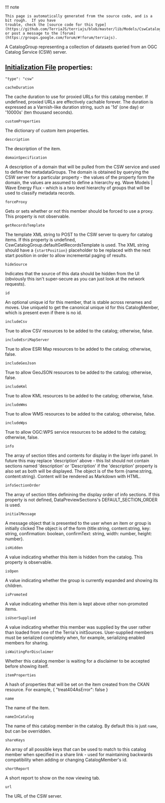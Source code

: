 !!! note    This page is automatically generated from the source code, and is a bit rough.  If you have    trouble, check the [source code for this type](https://github.com/TerriaJS/terriajs/blob/master/lib/Models/CswCatalogGroup.js) or post a message to the [forum](https://groups.google.com/forum/#!forum/terriajs).A CatalogGroup representing a collection of datasets queried from an OGC Catalog Service (CSW) server.## [Initialization File](../../customizing/initialization-files.md) properties:`"type": "csw"``cacheDuration`The cache duration to use for proxied URLs for this catalog member.  If undefined, proxied URLs are effectively cachableforever.  The duration is expressed as a Varnish-like duration string, such as '1d' (one day) or '10000s' (ten thousand seconds).`customProperties`The dictionary of custom item properties.`description`The description of the item.`domainSpecification`A description of a domain that will be pulled from the CSW service and used to define the metadataGroups. The domain is obtained by querying the CSW server for a particular property - the values of the property form the domain, the values are assumed to define a hierarchy eg. Wave Models | Wave Energy Flux - which is a two level hierarchy of groups that will be used to classify metadata records.`forceProxy`Gets or sets whether or not this member should be forced to use a proxy.This property is not observable.`getRecordsTemplate`The template XML string to POST to the CSW server to query for catalog items.  If this property is undefined,CswCatalogGroup.defaultGetRecordsTemplate is used.  The XML string should have a `{startPosition}` placeholder to bereplaced with the next start position in order to allow incremental paging of results.`hideSource`Indicates that the source of this data should be hidden from the UI (obviously this isn't super-secure as youcan just look at the network requests).`id`An optional unique id for this member, that is stable across renames and moves.Use uniqueId to get the canonical unique id for this CatalogMember, which is present even if there is no id.`includeCsv`True to allow CSV resources to be added to the catalog; otherwise, false.`includeEsriMapServer`True to allow ESRI Map resources to be added to the catalog; otherwise, false.`includeGeoJson`True to allow GeoJSON resources to be added to the catalog; otherwise, false.`includeKml`True to allow KML resources to be added to the catalog; otherwise, false.`includeWms`True to allow WMS resources to be added to the catalog; otherwise, false.`includeWps`True to allow OGC:WPS service resources to be added to the catalog; otherwise, false.`info`The array of section titles and contents for display in the layer info panel.In future this may replace 'description' above - this list should not containsections named 'description' or 'Description' if the 'description' propertyis also set as both will be displayed.The object is of the form {name:string, content:string}.Content will be rendered as Markdown with HTML.`infoSectionOrder`The array of section titles definining the display order of info sections.  If this propertyis not defined, DataPreviewSections's DEFAULT_SECTION_ORDER is used.`initialMessage`A message object that is presented to the user when an item or group is initially clickedThe object is of the form {title:string, content:string, key: string, confirmation: boolean, confirmText: string, width: number, height: number}.`isHidden`A value indicating whether this item is hidden from the catalog.  Thisproperty is observable.`isOpen`A value indicating whether the group is currently expanded and showingits children.`isPromoted`A value indicating whether this item is kept above other non-promoted items.`isUserSupplied`A value indicating whether this member was supplied by the user rather than loaded from one of theTerria's initSources.  User-supplied members must be serialized completely when, for example,serializing enabled members for sharing.`isWaitingForDisclaimer`Whether this catalog member is waiting for a disclaimer to be accepted before showing itself.`itemProperties`A hash of properties that will be set on the item created from the CKAN resource.For example, { "treat404AsError": false }`name`The name of the item.`nameInCatalog`The name of this catalog member in the catalog. By default this is just `name`, but can be overridden.`shareKeys`An array of all possible keys that can be used to match to this catalog member when specified in a share link -used for maintaining backwards compatibility when adding or changing CatalogMember's id.`shortReport`A short report to show on the now viewing tab.`url`The URL of the CSW server.